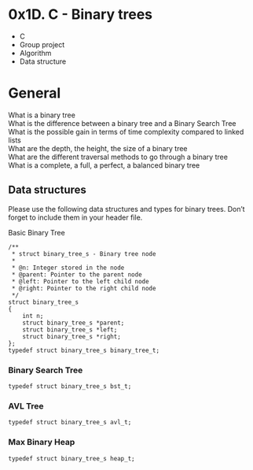 # 0x1D. C - Binary trees  

* C
* Group project
* Algorithm
* Data structure

# General

What is a binary tree   
What is the difference between a binary tree and a Binary Search Tree   
What is the possible gain in terms of time complexity compared to linked lists   
What are the depth, the height, the size of a binary tree    
What are the different traversal methods to go through a binary tree  
What is a complete, a full, a perfect, a balanced binary tree   

## Data structures
Please use the following data structures and types for binary trees. Don’t forget to include them in your header file.  

Basic Binary Tree  
```
/**
 * struct binary_tree_s - Binary tree node
 *
 * @n: Integer stored in the node
 * @parent: Pointer to the parent node
 * @left: Pointer to the left child node
 * @right: Pointer to the right child node
 */
struct binary_tree_s
{
    int n;
    struct binary_tree_s *parent;
    struct binary_tree_s *left;
    struct binary_tree_s *right;
};
typedef struct binary_tree_s binary_tree_t;
```
### Binary Search Tree
```
typedef struct binary_tree_s bst_t;
```
### AVL Tree
```
typedef struct binary_tree_s avl_t;
```
### Max Binary Heap
```
typedef struct binary_tree_s heap_t;
```
